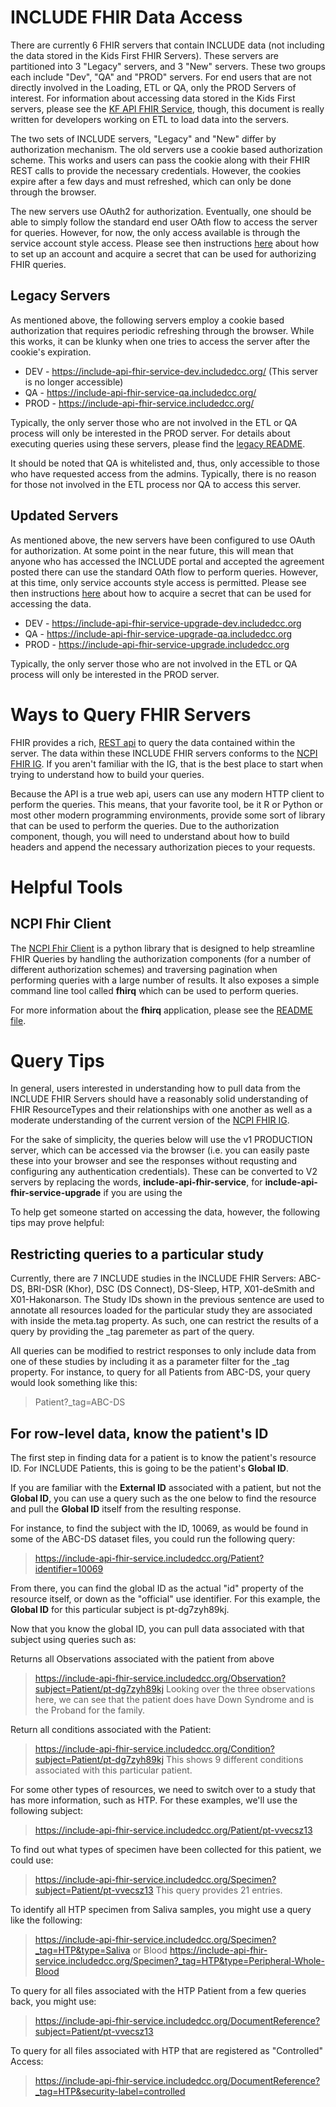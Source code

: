 # INCLUDE FHIR Data Access
There are currently 6 FHIR servers that contain INCLUDE data (not including the data stored in the Kids First FHIR Servers). These servers are partitioned into 3 "Legacy" servers, and 3 "New" servers. These two groups each include "Dev", "QA" and "PROD" servers. For end users that are not directly involved in the Loading, ETL or QA, only the PROD Servers of interest. For information about accessing data stored in the Kids First servers, please see the [KF API FHIR Service](https://github.com/kids-first/kf-api-fhir-service), though, this document is really written for developers working on ETL to load data into the servers. 

The two sets of INCLUDE servers, "Legacy" and "New" differ by authorization mechanism. The old servers use a cookie based authorization scheme. This works and users can pass the cookie along with their FHIR REST calls to provide the necessary credentials. However, the cookies expire after a few days and must refreshed, which can only be done through the browser. 

The new servers use OAuth2 for authorization. Eventually, one should be able to simply follow the standard end user OAth flow to access the server for queries. However, for now, the only access available is through the service account style access. Please see then instructions [here](https://github.com/kids-first/kf-api-fhir-service#-quickstart---api-users) about how to set up an account and acquire a secret that can be used for authorizing FHIR queries. 

## Legacy Servers
As mentioned above, the following servers employ a cookie based authorization that requires periodic refreshing through the browser. While this works, it can be klunky when one tries to access the server after the cookie's expiration. 

* DEV - https://include-api-fhir-service-dev.includedcc.org/ (This server is no longer accessible)
* QA - https://include-api-fhir-service-qa.includedcc.org/
* PROD - https://include-api-fhir-service.includedcc.org/

Typically, the only server those who are not involved in the ETL or QA process will only be interested in the PROD server. For details about executing queries using these servers, please find the [legacy README](https://github.com/kids-first/kf-api-fhir-service/blob/master/docs/legacy/README.md#authenticate-to-access-server-environment). 

It should be noted that QA is whitelisted and, thus, only accessible to those who have requested access from the admins. Typically, there is no reason for those not involved in the ETL process nor QA to access this server. 

## Updated Servers
As mentioned above, the new servers have been configured to use OAuth for authorization. At some point in the near future, this will mean that anyone who has accessed the INCLUDE portal and accepted the agreement posted there can use the standard OAth flow to perform queries. However, at this time, only service accounts style access is permitted. Please see then instructions [here](https://github.com/kids-first/kf-api-fhir-service#-quickstart---api-users) about how to acquire a secret that can be used for accessing the data.

* DEV - https://include-api-fhir-service-upgrade-dev.includedcc.org
* QA - https://include-api-fhir-service-upgrade-qa.includedcc.org
* PROD - https://include-api-fhir-service-upgrade.includedcc.org

Typically, the only server those who are not involved in the ETL or QA process will only be interested in the PROD server. 

# Ways to Query FHIR Servers
FHIR provides a rich, [REST api](https://hl7.org/fhir/R4B/http.html) to query the data contained within the server. The data within these INCLUDE FHIR servers conforms to the [NCPI FHIR IG](https://nih-ncpi.github.io/ncpi-fhir-ig/). If you aren't familiar with the IG, that is the best place to start when trying to understand how to build your queries. 

Because the API is a true web api, users can use any modern HTTP client to perform the queries. This means, that your favorite tool, be it R or Python or most other modern programming environments, provide some sort of library that can be used to perform the queries. Due to the authorization component, though, you will need to understand about how to build headers and append the necessary authorization pieces to your requests. 

# Helpful Tools
## NCPI Fhir Client
The [NCPI Fhir Client](https://github.com/NIH-NCPI/ncpi-fhir-client) is a python library that is designed to help streamline FHIR Queries by handling the authorization components (for a number of different authorization schemes) and traversing pagination when performing queries with a large number of results. It also exposes a simple command line tool called __fhirq__ which can be used to perform queries. 

For more information about the __fhirq__ application, please see the [README file](https://github.com/NIH-NCPI/ncpi-fhir-client#fhirq---cli-fhir-query). 

# Query Tips
In general, users interested in understanding how to pull data from the INCLUDE FHIR Servers should have a reasonably solid understanding of FHIR ResourceTypes and their relationships with one another as well as a moderate understanding of the current version of the [NCPI FHIR IG](https://nih-ncpi.github.io/ncpi-fhir-ig/). 

For the sake of simplicity, the queries below will use the v1 PRODUCTION server, which can be accessed via the browser (i.e. you can easily paste these into your browser and see the responses without requsting and configuring any authentication credentials). These can be converted to V2 servers by replacing the words, __include-api-fhir-service__, for __include-api-fhir-service-upgrade__ if you are using the 

To help get someone started on accessing the data, however, the following tips may prove helpful: 

## Restricting queries to a particular study
Currently, there are 7 INCLUDE studies in the INCLUDE FHIR Servers: ABC-DS, BRI-DSR (Khor), DSC (DS Connect), DS-Sleep, HTP, X01-deSmith and X01-Hakonarson. The Study IDs shown in the previous sentence are used to annotate all resources loaded for the particular study they are associated with inside the meta.tag property. As such, one can restrict the results of a query by providing the _tag paremeter as part of the query. 

All queries can be modified to restrict responses to only include data from one of these studies by including it as a parameter filter for the _tag property. For instance, to query for all Patients from ABC-DS, your query would look something like this: 
> Patient?_tag=ABC-DS

## For row-level data, know the patient's ID
The first step in finding data for a patient is to know the patient's resource ID. For INCLUDE Patients, this is going to be the patient's __Global ID__. 

If you are familiar with the __External ID__ associated with a patient, but not the __Global ID__, you can use a query such as the one below to find the resource and pull the __Global ID__ itself from the resulting response. 

For instance, to find the subject with the ID, 10069, as would be found in some of the ABC-DS dataset files, you could run the following query:
> https://include-api-fhir-service.includedcc.org/Patient?identifier=10069

From there, you can find the global ID as the actual "id" property of the resource itself, or down as the "official" use identifier. For this example, the __Global ID__ for this particular subject is pt-dg7zyh89kj.

Now that you know the global ID, you can pull data associated with that subject using queries such as:

Returns all Observations associated with the patient from above
> https://include-api-fhir-service.includedcc.org/Observation?subject=Patient/pt-dg7zyh89kj
Looking over the three observations here, we can see that the patient does have Down Syndrome and is the Proband for the family. 

Return all conditions associated with the Patient:
> https://include-api-fhir-service.includedcc.org/Condition?subject=Patient/pt-dg7zyh89kj
This shows 9 different conditions associated with this particular patient. 

For some other types of resources, we need to switch over to a study that has more information, such as HTP. For these examples, we'll use the following subject: 
> https://include-api-fhir-service.includedcc.org/Patient/pt-vvecsz13

To find out what types of specimen have been collected for this patient, we could use: 
> https://include-api-fhir-service.includedcc.org/Specimen?subject=Patient/pt-vvecsz13
This query provides 21 entries. 

To identify all HTP specimen from Saliva samples, you might use a query like the following: 
> https://include-api-fhir-service.includedcc.org/Specimen?_tag=HTP&type=Saliva
or Blood
> https://include-api-fhir-service.includedcc.org/Specimen?_tag=HTP&type=Peripheral-Whole-Blood

To query for all files associated with the HTP Patient from a few queries back, you might use: 
> https://include-api-fhir-service.includedcc.org/DocumentReference?subject=Patient/pt-vvecsz13

To query for all files associated with HTP that are registered as "Controlled" Access: 
> https://include-api-fhir-service.includedcc.org/DocumentReference?_tag=HTP&security-label=controlled

